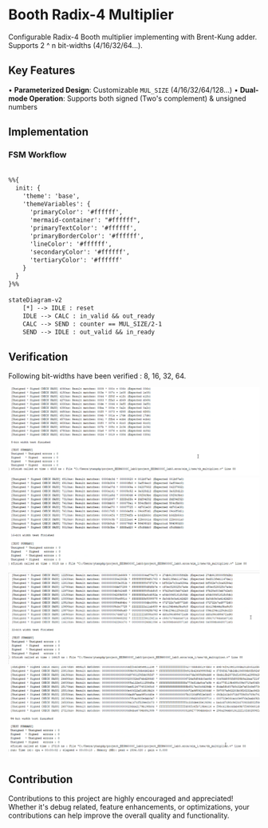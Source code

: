 # Booth Radix-4 Multiplier 
Configurable Radix-4 Booth multiplier implementing with Brent-Kung adder. Supports 2 ^ n bit-widths (4/16/32/64...).

## Key Features
• **Parameterized Design**: Customizable `MUL_SIZE` (4/16/32/64/128...)
• **Dual-mode Operation**: Supports both signed (Two's complement) & unsigned numbers

## Implementation
### FSM Workflow
```mermaid

%%{
  init: {
    'theme': 'base',
    'themeVariables': {
      'primaryColor': '#ffffff',
      'mermaid-container': "#ffffff",
      'primaryTextColor': '#ffffff',
      'primaryBorderColor': '#ffffff',
      'lineColor': '#ffffff',
      'secondaryColor': '#ffffff',
      'tertiaryColor': '#ffffff'
    }
  }
}%%

stateDiagram-v2
    [*] --> IDLE : reset
    IDLE --> CALC : in_valid && out_ready
    CALC --> SEND : counter == MUL_SIZE/2-1
    SEND --> IDLE : out_valid && in_ready
```
## Verification
Following bit-widths have been verified : 8, 16, 32, 64.

![8-bit](png/8bit.png)
![16-bit](png/16bit.png)
![32-bit](png/32bit.png)
![64-bit](png/64bit.png)

## Contribution
Contributions to this project are highly encouraged and appreciated! Whether it's debug related, feature enhancements, or optimizations, your contributions can help improve the overall quality and functionality.